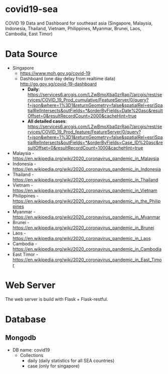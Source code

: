 # covid19-sea
COVID 19 Data and Dashboard for southeast asia (Singapore, Malaysia, Indonesia, Thailand, Vietnam, Philippines, Myanmar, Brunei, Laos, Cambodia, East Timor)

# Data Source
* Singapore
   * https://www.moh.gov.sg/covid-19
   * Dashboard (one day delay from realtime data) http://go.gov.sg/covid-19-dashboard
      * **Daily**: https://services6.arcgis.com/LZwBmoXba0zrRap7/arcgis/rest/services/COVID_19_Prod_cumulative/FeatureServer/0/query?f=json&where=1%3D1&returnGeometry=false&spatialRel=esriSpatialRelIntersects&outFields=*&orderByFields=Date%20asc&resultOffset=0&resultRecordCount=2000&cacheHint=true
      * **All detailed cases**: https://services6.arcgis.com/LZwBmoXba0zrRap7/arcgis/rest/services/COVID_19_Prod_feature/FeatureServer/0/query?f=json&where=1%3D1&returnGeometry=false&spatialRel=esriSpatialRelIntersects&outFields=*&orderByFields=Case_ID%20asc&resultOffset=0&resultRecordCount=1000&cacheHint=true
* Malaysia - https://en.wikipedia.org/wiki/2020_coronavirus_pandemic_in_Malaysia
* Indonesia - https://en.wikipedia.org/wiki/2020_coronavirus_pandemic_in_Indonesia
* Thailand - https://en.wikipedia.org/wiki/2020_coronavirus_pandemic_in_Thailand
* Vietnam - https://en.wikipedia.org/wiki/2020_coronavirus_pandemic_in_Vietnam
* Philippines - https://en.wikipedia.org/wiki/2020_coronavirus_pandemic_in_the_Philippines
* Myanmar - https://en.wikipedia.org/wiki/2020_coronavirus_pandemic_in_Myanmar 
* Brunei - https://en.wikipedia.org/wiki/2020_coronavirus_pandemic_in_Brunei
* Laos - https://en.wikipedia.org/wiki/2020_coronavirus_pandemic_in_Laos
* Cambodia - https://en.wikipedia.org/wiki/2020_coronavirus_pandemic_in_Cambodia
* East Timor - https://en.wikipedia.org/wiki/2020_coronavirus_pandemic_in_East_Timor

# Web Server
The web server is build with Flask + Flask-restful.

# Database
## Mongodb 
* DB name: covid19
   * Collections
      * daily (daily statistics for all SEA countries)
      * case (only for singapore)